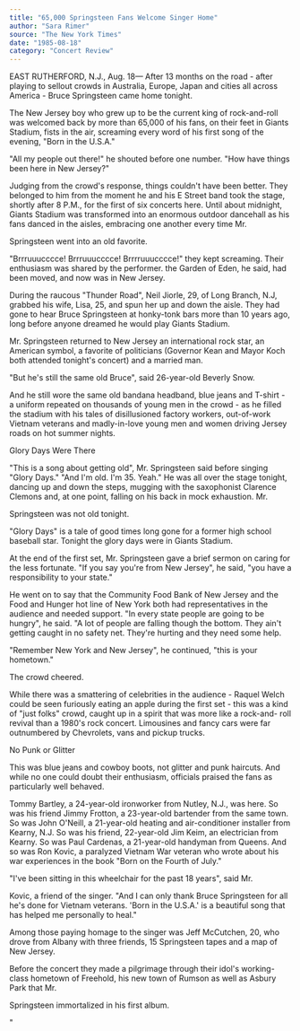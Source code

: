 ```yaml
---
title: "65,000 Springsteen Fans Welcome Singer Home"
author: "Sara Rimer"
source: "The New York Times"
date: "1985-08-18"
category: "Concert Review"
---
```


EAST RUTHERFORD, N.J., Aug. 18— After 13 months on the road - after playing to sellout crowds in Australia, Europe, Japan and cities all across America - Bruce Springsteen came home tonight.

The New Jersey boy who grew up to be the current king of rock-and-roll was welcomed back by more than 65,000 of his fans, on their feet in Giants Stadium, fists in the air, screaming every word of his first song of the evening, "Born in the U.S.A."

"All my people out there!" he shouted before one number. "How have things been here in New Jersey?"

Judging from the crowd's response, things couldn't have been better. They belonged to him from the moment he and his E Street band took the stage, shortly after 8 P.M., for the first of six concerts here. Until about midnight, Giants Stadium was transformed into an enormous outdoor dancehall as his fans danced in the aisles, embracing one another every time Mr.

Springsteen went into an old favorite.

"Brrruuucccce! Brrruuucccce! Brrrruuucccce!" they kept screaming. Their enthusiasm was shared by the performer. the Garden of Eden, he said, had been moved, and now was in New Jersey.

During the raucous "Thunder Road", Neil Jiorle, 29, of Long Branch, N.J, grabbed his wife, Lisa, 25, and spun her up and down the aisle. They had gone to hear Bruce Springsteen at honky-tonk bars more than 10 years ago, long before anyone dreamed he would play Giants Stadium.

Mr. Springsteen returned to New Jersey an international rock star, an American symbol, a favorite of politicians (Governor Kean and Mayor Koch both attended tonight's concert) and a married man.

"But he's still the same old Bruce", said 26-year-old Beverly Snow.

And he still wore the same old bandana headband, blue jeans and T-shirt - a uniform repeated on thousands of young men in the crowd - as he filled the stadium with his tales of disillusioned factory workers, out-of-work Vietnam veterans and madly-in-love young men and women driving Jersey roads on hot summer nights.

Glory Days Were There

"This is a song about getting old", Mr. Springsteen said before singing "Glory Days." "And I'm old. I'm 35. Yeah." He was all over the stage tonight, dancing up and down the steps, mugging with the saxophonist Clarence Clemons and, at one point, falling on his back in mock exhaustion. Mr.

Springsteen was not old tonight.

"Glory Days" is a tale of good times long gone for a former high school baseball star. Tonight the glory days were in Giants Stadium.

At the end of the first set, Mr. Springsteen gave a brief sermon on caring for the less fortunate. "If you say you're from New Jersey", he said, "you have a responsibility to your state."

He went on to say that the Community Food Bank of New Jersey and the Food and Hunger hot line of New York both had representatives in the audience and needed support. "In every state people are going to be hungry", he said. "A lot of people are falling though the bottom. They ain't getting caught in no safety net. They're hurting and they need some help.

"Remember New York and New Jersey", he continued, "this is your hometown."

The crowd cheered.

While there was a smattering of celebrities in the audience - Raquel Welch could be seen furiously eating an apple during the first set - this was a kind of "just folks" crowd, caught up in a spirit that was more like a rock-and- roll revival than a 1980's rock concert. Limousines and fancy cars were far outnumbered by Chevrolets, vans and pickup trucks.

No Punk or Glitter

This was blue jeans and cowboy boots, not glitter and punk haircuts. And while no one could doubt their enthusiasm, officials praised the fans as particularly well behaved.

Tommy Bartley, a 24-year-old ironworker from Nutley, N.J., was here. So was his friend Jimmy Frotton, a 23-year-old bartender from the same town. So was John O'Neill, a 21-year-old heating and air-conditioner installer from Kearny, N.J. So was his friend, 22-year-old Jim Keim, an electrician from Kearny. So was Paul Cardenas, a 21-year-old handyman from Queens. And so was Ron Kovic, a paralyzed Vietnam War veteran who wrote about his war experiences in the book "Born on the Fourth of July."

"I've been sitting in this wheelchair for the past 18 years", said Mr.

Kovic, a friend of the singer. "And I can only thank Bruce Springsteen for all he's done for Vietnam veterans. 'Born in the U.S.A.' is a beautiful song that has helped me personally to heal."

Among those paying homage to the singer was Jeff McCutchen, 20, who drove from Albany with three friends, 15 Springsteen tapes and a map of New Jersey.

Before the concert they made a pilgrimage through their idol's working-class hometown of Freehold, his new town of Rumson as well as Asbury Park that Mr.

Springsteen immortalized in his first album.

"
